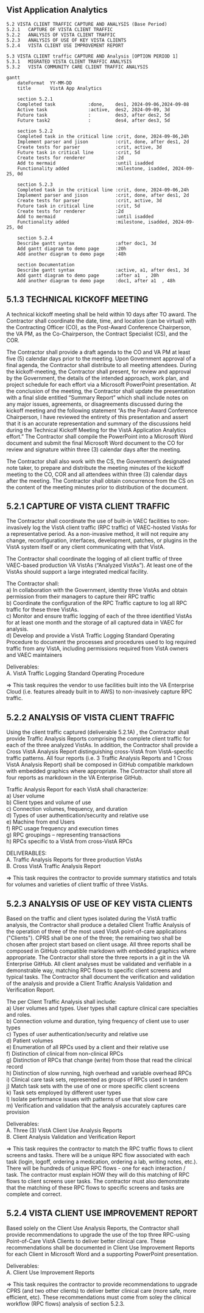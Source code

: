 ## Vist Application Analytics


```text
5.2	VISTA CLIENT TRAFFIC CAPTURE AND ANALYSIS (Base Period)
5.2.1	CAPTURE OF VISTA CLIENT TRAFFIC	
5.2.2	ANALYSIS OF VISTA CLIENT TRAFFIC
5.2.3	ANALYSIS OF USE OF KEY VISTA CLIENTS
5.2.4	VISTA CLIENT USE IMPROVEMENT REPORT

5.3	VISTA CLIENT traffic CAPTURE AND Analysis [OPTION PERIOD 1]
5.3.1	MIGRATED VISTA CLIENT TRAFFIC ANALYSIS
5.3.2	VISTA COMMUNITY CARE CLIENT TRAFFIC ANALYSIS
```


```mermaid
gantt
    dateFormat  YY-MM-DD
    title       VistA App Analytics
 
    section 5.2.1
    Completed task            :done,    des1, 2024-09-06,2024-09-08
    Active task               :active,  des2, 2024-09-09, 3d
    Future task               :         des3, after des2, 5d
    Future task2              :         des4, after des3, 5d

    section 5.2.2
    Completed task in the critical line :crit, done, 2024-09-06,24h
    Implement parser and jison          :crit, done, after des1, 2d
    Create tests for parser             :crit, active, 3d
    Future task in critical line        :crit, 5d
    Create tests for renderer           :2d
    Add to mermaid                      :until isadded
    Functionality added                 :milestone, isadded, 2024-09-25, 0d
    
    section 5.2.3
    Completed task in the critical line :crit, done, 2024-09-06,24h
    Implement parser and jison          :crit, done, after des1, 2d
    Create tests for parser             :crit, active, 3d
    Future task in critical line        :crit, 5d
    Create tests for renderer           :2d
    Add to mermaid                      :until isadded
    Functionality added                 :milestone, isadded, 2024-09-25, 0d

    section 5.2.4
    Describe gantt syntax               :after doc1, 3d
    Add gantt diagram to demo page      :20h
    Add another diagram to demo page    :48h

    section Documentation
    Describe gantt syntax               :active, a1, after des1, 3d
    Add gantt diagram to demo page      :after a1  , 20h
    Add another diagram to demo page    :doc1, after a1  , 48h

```


## 5.1.3	TECHNICAL KICKOFF MEETING

A technical kickoff meeting shall be held within 10 days after TO award.  The Contractor shall coordinate the date, time, and location (can be virtual) with the Contracting Officer (CO), as the Post-Award Conference Chairperson, the VA PM, as the Co-Chairperson, the Contract Specialist (CS), and the COR.  

The Contractor shall provide a draft agenda to the CO and VA PM at least five (5) calendar days prior to the meeting.  Upon Government approval of a final agenda, the Contractor shall distribute to all meeting attendees.  During the kickoff-meeting, the Contractor shall present, for review and approval by the Government, the details of the intended approach, work plan, and project schedule for each effort via a Microsoft PowerPoint presentation.  At the conclusion of the meeting, the Contractor shall update the presentation with a final slide entitled “Summary Report” which shall include notes on any major issues, agreements, or disagreements discussed during the kickoff meeting and the following statement “As the Post-Award Conference Chairperson, I have reviewed the entirety of this presentation and assert that it is an accurate representation and summary of the discussions held during the Technical Kickoff Meeting for the VistA Application Analytics effort.”  The Contractor shall compile the PowerPoint into a Microsoft Word document and submit the final Microsoft Word document to the CO for review and signature within three (3) calendar days after the meeting.  

The Contractor shall also work with the CS, the Government’s designated note taker, to prepare and distribute the meeting minutes of the kickoff meeting to the CO, COR and all attendees within three (3) calendar days after the meeting.  The Contractor shall obtain concurrence from the CS on the content of the meeting minutes prior to distribution of the document.



## 5.2.1 CAPTURE OF VISTA CLIENT TRAFFIC

The Contractor shall coordinate the use of built-in VAEC facilities to non-invasively log the VistA client traffic (RPC traffic) of VAEC-hosted VistAs for a representative period. As a non-invasive method, it will not require any change, reconfiguration, interfaces, development, patches, or plugins in the VistA system itself or any client communicating with that VistA. 

The Contractor shall coordinate the logging of all client traffic of three VAEC-based production VA VistAs (“Analyzed VistAs”). At least one of the VistAs should support a large integrated medical facility.  
   
The Contractor shall:  
a)	In collaboration with the Government, identity three VistAs and obtain permission from their managers to capture their RPC traffic  
b)	Coordinate the configuration of the RPC Traffic capture to log all RPC traffic for these three VistAs.  
c)	Monitor and ensure traffic logging of each of the three identified VistAs for at least one month and the storage of all captured data in VAEC for analysis.  
d)	Develop and provide a VistA Traffic Logging Standard Operating Procedure to document the processes and procedures used to log required traffic from any VistA, including permissions required from VistA owners and VAEC maintainers

Deliverables:  
A.  VistA Traffic Logging Standard Operating  Procedure  

=> This task requires the vendor to use facilities built into the VA Enterprise Cloud (i.e. features already built in to AWS)  to non-invasively capture RPC traffic. 



## 5.2.2	ANALYSIS OF VISTA CLIENT TRAFFIC

Using the client traffic captured (deliverable 5.2.1A) , the Contractor shall provide Traffic Analysis Reports comprising the complete client traffic for each of the three analyzed VistAs. In addition, the Contractor shall provide a Cross VistA Analysis Report distinguishing cross-VistA from VistA-specific traffic patterns. All four reports (i.e. 3 Traffic Analysis Reports and 1 Cross VistA Analysis Report) shall be composed in GitHub compatible markdown with embedded graphics where appropriate. The Contractor shall store all four reports as markdown in the VA Enterprise GitHub. 

Traffic Analysis Report for each VistA shall characterize:  
a)	User volume  
b)	Client types and volume of use  
c)	Connection volumes, frequency, and duration  
d)	Types of user authentication/security and relative use  
e)	Machine from end Users  
f)	RPC usage frequency and execution times  
g)	RPC groupings – representing transactions  
h)	RPCs specific to a VistA from cross-VistA RPCs  

DELIVERABLES:  
A.	Traffic Analysis Reports for three production VistAs  
B.	Cross VistA Traffic Analysis Report


=> This task requires the contractor to provide summary statistics and totals for volumes and varieties of client traffic of three VistAs.




## 5.2.3	ANALYSIS OF USE OF KEY VISTA CLIENTS

Based on the traffic and client types isolated during the VistA traffic analysis, the Contractor shall produce a detailed Client Traffic Analysis of the operation of three of the most used VistA point-of-care applications ("Clients"). CPRS shall be one of the three; the remaining two shall be chosen after project start based on client usage. All three reports shall be composed in GitHub compatible markdown with embedded graphics where appropriate.  The Contractor shall store the three reports in a git in the VA Enterprise GitHub.   All client analyses must be validated and verifiable in a demonstrable way, matching RPC flows to specific client screens and typical tasks. The Contractor shall document the verification and validation of the analysis and provide a Client Traffic Analysis Validation and Verification Report. 

The per Client Traffic Analysis shall include:  
a)	User volumes and types. User types shall capture clinical care specialties and roles.  
b)	Connection volume and duration, tying frequency of client use to user types  
c)	Types of user authentication/security and relative use  
d)	Patient volumes  
e)	Enumeration of all RPCs used by a client and their relative use  
f)	Distinction of clinical from non-clinical RPCs  
g)	Distinction of RPCs that change (write) from those that read the clinical record  
h)	Distinction of slow running, high overhead and variable overhead RPCs  
i)	Clinical care task sets, represented as groups of RPCs used in tandem  
j)	Match task sets with the use of one or more specific client screens  
k)	Task sets employed by different user types  
l)	Isolate performance issues with patterns of use that slow care  
m)	Verification and validation that the analysis accurately captures care provision  

Deliverables:  
A.	Three (3)  VistA Client Use Analysis Reports  
B.	Client Analysis Validation and Verification Report


=> This task requires the contractor to match the RPC traffic flows to client screens and tasks.  There will be a unique RPC flow associated with each task (login, logoff, ordering a medication, ordering a lab, writing notes, etc.). There will be hundreds of unique RPC flows - one for each interaction / task.   The contractor must explain HOW they will do this matching of RPC flows to client screens user tasks.  The contractor must also demonstrate that the matching of these RPC flows to specific screens and tasks are complete and correct.



## 5.2.4	VISTA CLIENT USE IMPROVEMENT REPORT

Based solely   on the Client Use Analysis Reports, the Contractor shall provide recommendations to upgrade the use of the top three RPC-using Point-of-Care VistA Clients to deliver better clinical care. These recommendations shall be documented in Client Use Improvement Reports for each Client in Microsoft Word and a supporting PowerPoint presentation. 

Deliverables:  
A.	Client Use Improvement Reports  


=> This task requires the contractor to provide recommendations to upgrade CPRS (and two other clients) to deliver better clinical care (more safe, more efficient, etc). These recommendations must come from soley the clinical workflow (RPC flows) analysis of section 5.2.3.
